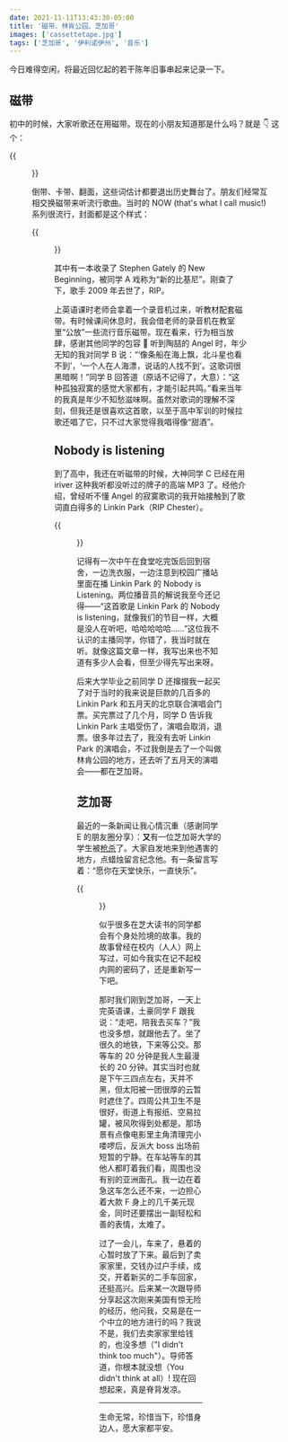 ```yaml
---
date: 2021-11-11T13:43:30-05:00
title: '磁带、林肯公园、芝加哥'
images: ['cassettetape.jpg']
tags: ['芝加哥', '伊利诺伊州', '音乐']
---
```


今日难得空闲，将最近回忆起的若干陈年旧事串起来记录一下。

<!--truncate-->

## 磁带

初中的时候，大家听歌还在用磁带。现在的小朋友知道那是什么吗？就是 👇 这个：

{{<figure src="./cassettetape.jpg">}}

倒带、卡带、翻面，这些词估计都要退出历史舞台了。朋友们经常互相交换磁带来听流行歌曲。当时的 NOW (that's what I call music!)系列很流行，封面都是这个样式：

{{<figure src="./now62.jpg">}}

其中有一本收录了 Stephen Gately 的 New Beginning，被同学 A 戏称为“新的比基尼”。刚查了下，歌手 2009 年去世了，RIP。

上英语课时老师会拿着一个录音机过来，听教材配套磁带。有时候课间休息时，我会借老师的录音机在教室里“公放”一些流行音乐磁带。现在看来，行为相当放肆，感谢其他同学的包容 🙏 听到陶喆的 Angel 时，年少无知的我对同学 B 说：“‘像条船在海上飘，北斗星也看不到’，‘一个人在人海漂，说话的人找不到’。这歌词很黑暗啊！”同学 B 回答道（原话不记得了，大意）：“这种孤独寂寞的感觉大家都有，才能引起共鸣。”看来当年的我真是年少不知愁滋味啊。虽然对歌词的理解不深刻，但我还是很喜欢这首歌，以至于高中军训的时候拉歌还唱了它，只不过大家觉得我唱得像“甜酒”。

## Nobody is listening

到了高中，我还在听磁带的时候，大神同学 C 已经在用 iriver 这种我听都没听过的牌子的高端 MP3 了。经他介绍，曾经听不懂 Angel 的寂寞歌词的我开始接触到了歌词直白得多的 Linkin Park（RIP Chester）。

{{<figure src="./LP-meteora.jpg">}}

记得有一次中午在食堂吃完饭后回到宿舍，一边洗衣服，一边注意到校园广播站里面在播 Linkin Park 的 Nobody is Listening。两位播音员的解说我至今还记得——“这首歌是 Linkin Park 的 Nobody is listening，就像我们的节目一样，大概是没人在听吧，哈哈哈哈哈……”这位我不认识的主播同学，你错了，我当时就在听。就像这篇文章一样，我写出来也不知道有多少人会看，但至少得先写出来呀。

后来大学毕业之前同学 D 还撺掇我一起买了对于当时的我来说是巨款的几百多的 Linkin Park 和五月天的北京联合演唱会门票。买完票过了几个月，同学 D 告诉我 Linkin Park 主唱受伤了，演唱会取消，退票。很多年过去了，我没有去听 Linkin Park 的演唱会，不过我倒是去了一个叫做林肯公园的地方，还去听了五月天的演唱会——都在芝加哥。

## 芝加哥

最近的一条新闻让我心情沉重（感谢同学 E 的朋友圈分享）：**又**有一位芝加哥大学的学生被[枪杀](https://en.wikipedia.org/wiki/Killing_of_Zheng_Shaoxiong)了。大家自发地来到他遇害的地方，点蜡烛留言纪念他。有一条留言写着：“愿你在天堂快乐，一直快乐”。

{{<figure src="./happy.jpg">}}

似乎很多在芝大读书的同学都会有个身处险境的故事。我的故事曾经在校内（人人）网上写过，可如今我实在记不起校内网的密码了，还是重新写一下吧。

那时我们刚到芝加哥，一天上完英语课，土豪同学 F 跟我说：“走吧，陪我去买车？”我也没多想，就跟他去了。坐了很久的地铁，下来等公交。那等车的 20 分钟是我人生最漫长的 20 分钟。其实当时也就是下午三四点左右，天并不黑，但太阳被一团很厚的云暂时遮住了。四周公共卫生不是很好，街道上有报纸、空易拉罐，被风吹得到处都是。那场景有点像电影里主角清理完小喽啰后，反派大 boss 出场前短暂的宁静。在车站等车的其他人都盯着我们看，周围也没有别的亚洲面孔。我一边在着急这车怎么还不来，一边担心着大款 F 身上的几千美元现金，同时还要摆出一副轻松和善的表情，太难了。

过了一会儿，车来了，悬着的心暂时放了下来。最后到了卖家家里，交钱办过户手续，成交，开着新买的二手车回家，还挺高兴。后来某一次跟导师分享起这次刚来美国有惊无险的经历，他问我，交易是在一个中立的地方进行的吗？我说不是，我们去卖家家里给钱的，也没多想（"I didn't think too much"）。导师答道，你根本就没想（You didn't think at all）! 现在回想起来，真是脊背发凉。

---

生命无常，珍惜当下，珍惜身边人，愿大家都平安。
